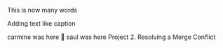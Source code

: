 This is now many words

Adding text
like caption

carmine was here 🤖
saul was here
Project 2. Resolving a Merge Conflict

